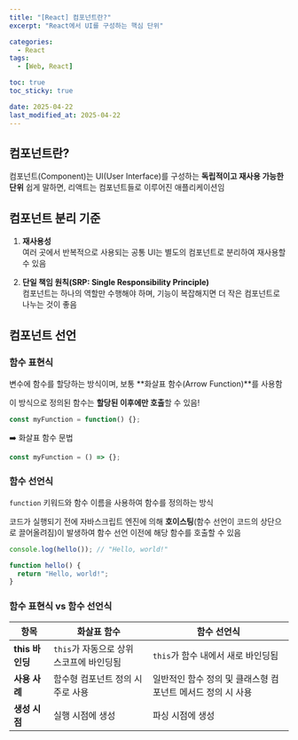 ```yaml
---
title: "[React] 컴포넌트란?"
excerpt: "React에서 UI를 구성하는 핵심 단위"

categories:
  - React
tags:
  - [Web, React]

toc: true
toc_sticky: true

date: 2025-04-22
last_modified_at: 2025-04-22
---
```


## 컴포넌트란?
컴포넌트(Component)는 UI(User Interface)를 구성하는 **독립적이고 재사용 가능한 단위**
쉽게 말하면, 리액트는 컴포넌트들로 이루어진 애플리케이션임
  
## 컴포넌트 분리 기준
1. **재사용성**  
   여러 곳에서 반복적으로 사용되는 공통 UI는 별도의 컴포넌트로 분리하여 재사용할 수 있음

2. **단일 책임 원칙(SRP: Single Responsibility Principle)**  
   컴포넌트는 하나의 역할만 수행해야 하며, 기능이 복잡해지면 더 작은 컴포넌트로 나누는 것이 좋음

## 컴포넌트 선언
### 함수 표현식
변수에 함수를 할당하는 방식이며, 보통 **화살표 함수(Arrow Function)**를 사용함

이 방식으로 정의된 함수는 **할당된 이후에만 호출**할 수 있음!
  
```js
const myFunction = function() {};
```

➡️ 화살표 함수 문법
```js
const myFunction = () => {};
```

### 함수 선언식
`function` 키워드와 함수 이름을 사용하여 함수를 정의하는 방식

코드가 실행되기 전에 자바스크립트 엔진에 의해 **호이스팅**(함수 선언이 코드의 상단으로 끌어올려짐)이 발생하여 함수 선언 이전에 해당 함수를 호출할 수 있음

```js
console.log(hello()); // "Hello, world!"

function hello() {
  return "Hello, world!";
}
```
  
### 함수 표현식 vs 함수 선언식
|항목|화살표 함수|함수 선언식|
|------|---|---|
|**this 바인딩**|`this`가 자동으로 상위 스코프에 바인딩됨|`this`가 함수 내에서 새로 바인딩됨|
|**사용 사례**|함수형 컴포넌트 정의 시 주로 사용|일반적인 함수 정의 및 클래스형 컴포넌트 메서드 정의 시 사용|
|**생성 시점**|실행 시점에 생성|파싱 시점에 생성|
